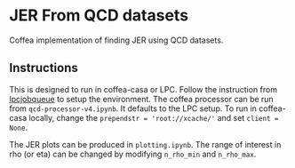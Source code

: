 # JER From QCD datasets

Coffea implementation of finding JER using QCD datasets. 


## Instructions

This is designed to run in coffea-casa or LPC. Follow the instruction from [lpcjobqueue](https://github.com/CoffeaTeam/lpcjobqueue?tab=readme-ov-file ) to setup the environment. 
The coffea processor can be run from `qcd-processor-v4.ipynb`. It defaults to the LPC setup. To run in coffea-casa locally, change the `prependstr = 'root://xcache/'` and set `client = None`. 

The JER plots can be produced in `plotting.ipynb`. The range of interest in rho (or eta) can be changed by modifying `n_rho_min` and `n_rho_max`.

